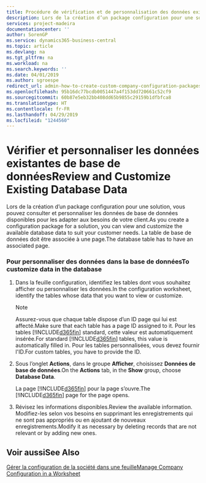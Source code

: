```yaml
---
title: Procédure de vérification et de personnalisation des données existantes de base de données | Microsoft Docs
description: Lors de la création d’un package configuration pour une solution, vous pouvez consulter et personnaliser les données de base de données disponibles pour les adapter aux besoins de votre client. La table de base de données doit être associée à une page.
services: project-madeira
documentationcenter: ''
author: SorenGP
ms.service: dynamics365-business-central
ms.topic: article
ms.devlang: na
ms.tgt_pltfrm: na
ms.workload: na
ms.search.keywords: ''
ms.date: 04/01/2019
ms.author: sgroespe
redirect_url: admin-how-to-create-custom-company-configuration-packages
ms.openlocfilehash: 95b16dc77bcdb0051447a4f153dd720661c52cf9
ms.sourcegitcommit: 60b87e5eb32bb408dd65b9855c29159b1dfbfca8
ms.translationtype: HT
ms.contentlocale: fr-FR
ms.lasthandoff: 04/29/2019
ms.locfileid: "1244560"
---
```

# <a name="review-and-customize-existing-database-data"></a><span data-ttu-id="7e53e-104">Vérifier et personnaliser les données existantes de base de données</span><span class="sxs-lookup"><span data-stu-id="7e53e-104">Review and Customize Existing Database Data</span></span>
<span data-ttu-id="7e53e-105">Lors de la création d’un package configuration pour une solution, vous pouvez consulter et personnaliser les données de base de données disponibles pour les adapter aux besoins de votre client.</span><span class="sxs-lookup"><span data-stu-id="7e53e-105">As you create a configuration package for a solution, you can view and customize the available database data to suit your customer needs.</span></span> <span data-ttu-id="7e53e-106">La table de base de données doit être associée à une page.</span><span class="sxs-lookup"><span data-stu-id="7e53e-106">The database table has to have an associated page.</span></span>  

### <a name="to-customize-data-in-the-database"></a><span data-ttu-id="7e53e-107">Pour personnaliser des données dans la base de données</span><span class="sxs-lookup"><span data-stu-id="7e53e-107">To customize data in the database</span></span>  

1.  <span data-ttu-id="7e53e-108">Dans la feuille configuration, identifiez les tables dont vous souhaitez afficher ou personnaliser les données.</span><span class="sxs-lookup"><span data-stu-id="7e53e-108">In the configuration worksheet, identify the tables whose data that you want to view or customize.</span></span>  

    > [!NOTE]  
    >  <span data-ttu-id="7e53e-109">Assurez-vous que chaque table dispose d’un ID page qui lui est affecté.</span><span class="sxs-lookup"><span data-stu-id="7e53e-109">Make sure that each table has a page ID assigned to it.</span></span> <span data-ttu-id="7e53e-110">Pour les tables [!INCLUDE[d365fin](includes/d365fin_md.md)] standard, cette valeur est automatiquement insérée.</span><span class="sxs-lookup"><span data-stu-id="7e53e-110">For standard [!INCLUDE[d365fin](includes/d365fin_md.md)] tables, this value is automatically filled in.</span></span> <span data-ttu-id="7e53e-111">Pour les tables personnalisées, vous devez fournir l'ID.</span><span class="sxs-lookup"><span data-stu-id="7e53e-111">For custom tables, you have to provide the ID.</span></span>  

2.  <span data-ttu-id="7e53e-112">Sous l’onglet **Actions**, dans le groupe **Afficher**, choisissez **Données de base de données**.</span><span class="sxs-lookup"><span data-stu-id="7e53e-112">On the **Actions** tab, in the **Show** group, choose **Database Data**.</span></span>  

     <span data-ttu-id="7e53e-113">La page [!INCLUDE[d365fin](includes/d365fin_md.md)] pour la page s’ouvre.</span><span class="sxs-lookup"><span data-stu-id="7e53e-113">The [!INCLUDE[d365fin](includes/d365fin_md.md)] page for the page opens.</span></span>  

3.  <span data-ttu-id="7e53e-114">Révisez les informations disponibles.</span><span class="sxs-lookup"><span data-stu-id="7e53e-114">Review the available information.</span></span> <span data-ttu-id="7e53e-115">Modifiez-les selon vos besoins en supprimant les enregistrements qui ne sont pas appropriés ou en ajoutant de nouveaux enregistrements.</span><span class="sxs-lookup"><span data-stu-id="7e53e-115">Modify it as necessary by deleting records that are not relevant or by adding new ones.</span></span>  

## <a name="see-also"></a><span data-ttu-id="7e53e-116">Voir aussi</span><span class="sxs-lookup"><span data-stu-id="7e53e-116">See Also</span></span>  
 [<span data-ttu-id="7e53e-117">Gérer la configuration de la société dans une feuille</span><span class="sxs-lookup"><span data-stu-id="7e53e-117">Manage Company Configuration in a Worksheet</span></span>](admin-how-to-manage-company-configuration-in-a-worksheet.md)
